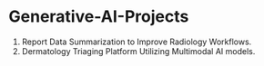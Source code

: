 # Generative-AI-Projects
1. Report Data Summarization to Improve Radiology Workflows.
2. Dermatology Triaging Platform Utilizing Multimodal AI models.
